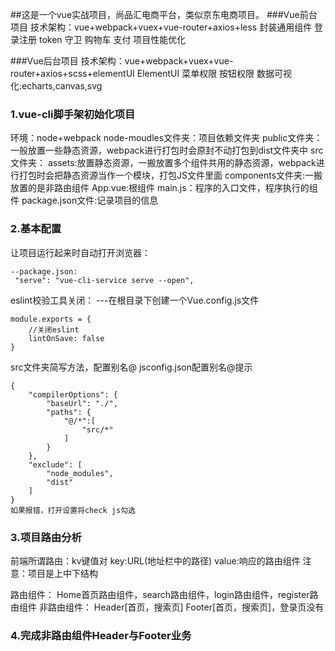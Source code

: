 ##这是一个vue实战项目，尚品汇电商平台，类似京东电商项目。
###Vue前台项目
技术架构：vue+webpack+vuex+vue-router+axios+less
封装通用组件
登录注册
token
守卫
购物车
支付
项目性能优化

###Vue后台项目
技术架构：vue+webpack+vuex+vue-router+axios+scss+elementUI
ElementUI
菜单权限
按钮权限
数据可视化:echarts,canvas,svg

### 1.vue-cli脚手架初始化项目

环境：node+webpack
node-moudles文件夹：项目依赖文件夹
public文件夹：一般放置一些静态资源，webpack进行打包时会原封不动打包到dist文件夹中
src文件夹：
    assets:放置静态资源，一搬放置多个组件共用的静态资源，webpack进行打包时会把静态资源当作一个模块，打包JS文件里面
    components文件夹:一搬放置的是非路由组件
    App.vue:根组件
    main.js：程序的入口文件，程序执行的组件
package.json文件:记录项目的信息

### 2.基本配置
让项目运行起来时自动打开浏览器：
```
--package.json:
 "serve": "vue-cli-service serve --open",
```
eslint校验工具关闭：
---在根目录下创建一个Vue.config.js文件
```
module.exports = {
    //关闭eslint
    lintOnSave: false
}
```
src文件夹简写方法，配置别名@
jsconfig.json配置别名@提示
```
{
    "compilerOptions": {
        "baseUrl": "./",
        "paths": {
            "@/*":[
                "src/*"
            ]
        }
    },
    "exclude": [
        "node_modules",
        "dist"
    ]
}
如果报错，打开设置将check js勾选
```
### 3.项目路由分析
前端所谓路由：kv键值对
key:URL(地址栏中的路径)
value:响应的路由组件
注意：项目是上中下结构

路由组件：
Home首页路由组件，search路由组件，login路由组件，register路由组件
非路由组件：
Header[首页，搜索页]
Footer[首页，搜索页]，登录页没有

### 4.完成非路由组件Header与Footer业务